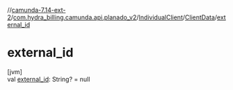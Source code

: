//[camunda-7.14-ext-2](../../../../index.md)/[com.hydra_billing.camunda.api.planado_v2](../../index.md)/[IndividualClient](../index.md)/[ClientData](index.md)/[external_id](external_id.md)

# external_id

[jvm]\
val [external_id](external_id.md): String? = null
